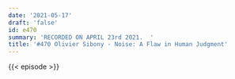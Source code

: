 ```yaml
---
date: '2021-05-17'
draft: 'false'
id: e470
summary: 'RECORDED ON APRIL 23rd 2021.  '
title: '#470 Olivier Sibony - Noise: A Flaw in Human Judgment'
---
```

{{< episode >}}
